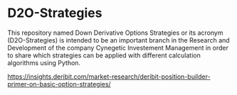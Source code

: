 # D2O-Strategies

This repository named Down Derivative Options Strategies or its acronym (D2O-Strategies) is intended to be an important branch in the Research and Development of the company Cynegetic Investement Management in order to share which strategies can be applied with different calculation algorithms using Python.

https://insights.deribit.com/market-research/deribit-position-builder-primer-on-basic-option-strategies/
